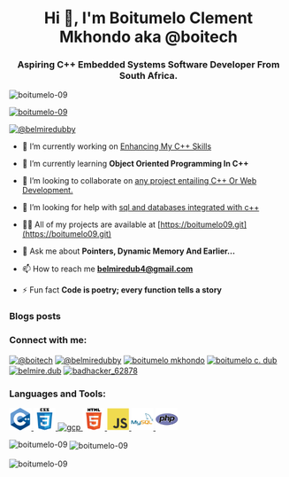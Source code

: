 <h1 align="center">Hi 👋, I'm Boitumelo Clement Mkhondo aka @boitech</h1>
<h3 align="center">Aspiring C++ Embedded Systems Software Developer From South Africa.</h3>

<p align="left"> <img src="https://komarev.com/ghpvc/?username=boitumelo-09&label=Profile%20views&color=0e75b6&style=flat" alt="boitumelo-09" /> </p>

<p align="left"> <a href="https://github.com/ryo-ma/github-profile-trophy"><img src="https://github-profile-trophy.vercel.app/?username=boitumelo-09" alt="boitumelo-09" /></a> </p>

<p align="left"> <a href="https://twitter.com/@belmiredubby" target="blank"><img src="https://img.shields.io/twitter/follow/@belmiredubby?logo=twitter&style=for-the-badge" alt="@belmiredubby" /></a> </p>

- 🔭 I’m currently working on [Enhancing My C++ Skills](https://boitumelo09.git)

- 🌱 I’m currently learning **Object Oriented Programming In C++**

- 👯 I’m looking to collaborate on [any project entailing C++ Or Web Development.](https://boitumelo09.git)

- 🤝 I’m looking for help with [sql and databases integrated with c++](https://boitumelo09.git)

- 👨‍💻 All of my projects are available at [https://boitumelo09.git](https://boitumelo09.git)

- 💬 Ask me about **Pointers, Dynamic Memory And Earlier...**

- 📫 How to reach me **belmiredub4@gmail.com**

- ⚡ Fun fact **Code is poetry; every function tells a story**

### Blogs posts
<!-- BLOG-POST-LIST:START -->
<!-- BLOG-POST-LIST:END -->

<h3 align="left">Connect with me:</h3>
<p align="left">
<a href="https://dev.to/@boitech" target="blank"><img align="center" src="https://raw.githubusercontent.com/rahuldkjain/github-profile-readme-generator/master/src/images/icons/Social/devto.svg" alt="@boitech" height="30" width="40" /></a>
<a href="https://twitter.com/@belmiredubby" target="blank"><img align="center" src="https://raw.githubusercontent.com/rahuldkjain/github-profile-readme-generator/master/src/images/icons/Social/twitter.svg" alt="@belmiredubby" height="30" width="40" /></a>
<a href="https://linkedin.com/in/boitumelo mkhondo" target="blank"><img align="center" src="https://raw.githubusercontent.com/rahuldkjain/github-profile-readme-generator/master/src/images/icons/Social/linked-in-alt.svg" alt="boitumelo mkhondo" height="30" width="40" /></a>
<a href="https://fb.com/boitumelo c. dub" target="blank"><img align="center" src="https://raw.githubusercontent.com/rahuldkjain/github-profile-readme-generator/master/src/images/icons/Social/facebook.svg" alt="boitumelo c. dub" height="30" width="40" /></a>
<a href="https://instagram.com/belmire.dub" target="blank"><img align="center" src="https://raw.githubusercontent.com/rahuldkjain/github-profile-readme-generator/master/src/images/icons/Social/instagram.svg" alt="belmire.dub" height="30" width="40" /></a>
<a href="https://discord.gg/badhacker_62878" target="blank"><img align="center" src="https://raw.githubusercontent.com/rahuldkjain/github-profile-readme-generator/master/src/images/icons/Social/discord.svg" alt="badhacker_62878" height="30" width="40" /></a>
</p>

<h3 align="left">Languages and Tools:</h3>
<p align="left"> <a href="https://www.w3schools.com/cpp/" target="_blank" rel="noreferrer"> <img src="https://raw.githubusercontent.com/devicons/devicon/master/icons/cplusplus/cplusplus-original.svg" alt="cplusplus" width="40" height="40"/> </a> <a href="https://www.w3schools.com/css/" target="_blank" rel="noreferrer"> <img src="https://raw.githubusercontent.com/devicons/devicon/master/icons/css3/css3-original-wordmark.svg" alt="css3" width="40" height="40"/> </a> <a href="https://cloud.google.com" target="_blank" rel="noreferrer"> <img src="https://www.vectorlogo.zone/logos/google_cloud/google_cloud-icon.svg" alt="gcp" width="40" height="40"/> </a> <a href="https://www.w3.org/html/" target="_blank" rel="noreferrer"> <img src="https://raw.githubusercontent.com/devicons/devicon/master/icons/html5/html5-original-wordmark.svg" alt="html5" width="40" height="40"/> </a> <a href="https://developer.mozilla.org/en-US/docs/Web/JavaScript" target="_blank" rel="noreferrer"> <img src="https://raw.githubusercontent.com/devicons/devicon/master/icons/javascript/javascript-original.svg" alt="javascript" width="40" height="40"/> </a> <a href="https://www.mysql.com/" target="_blank" rel="noreferrer"> <img src="https://raw.githubusercontent.com/devicons/devicon/master/icons/mysql/mysql-original-wordmark.svg" alt="mysql" width="40" height="40"/> </a> <a href="https://www.php.net" target="_blank" rel="noreferrer"> <img src="https://raw.githubusercontent.com/devicons/devicon/master/icons/php/php-original.svg" alt="php" width="40" height="40"/> </a> </p>

<p><img align="left" src="https://github-readme-stats.vercel.app/api/top-langs?username=boitumelo-09&show_icons=true&locale=en&layout=compact" alt="boitumelo-09" /></p>

<p>&nbsp;<img align="center" src="https://github-readme-stats.vercel.app/api?username=boitumelo-09&show_icons=true&locale=en" alt="boitumelo-09" /></p>

<p><img align="center" src="https://github-readme-streak-stats.herokuapp.com/?user=boitumelo-09&" alt="boitumelo-09" /></p>

